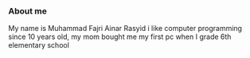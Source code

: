 ### About me
My name is Muhammad Fajri Ainar Rasyid i like computer programming since 10 years old, my mom bought me my first pc when I grade 6th elementary school
